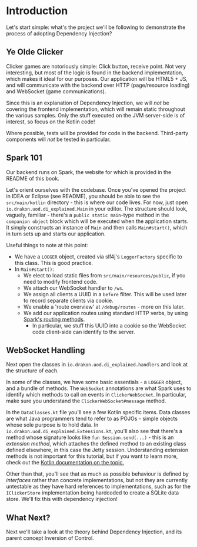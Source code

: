# Introduction

Let's start simple: what's the project we'll be following to demonstrate the process of adopting Dependency Injection?

## Ye Olde Clicker

Clicker games are notoriously simple: Click button, receive point. Not very interesting, but most of the logic is found
in the backend implementation, which makes it ideal for our purposes. Our application will be HTML5 + JS, and will
communicate with the backend over HTTP (page/resource loading) and WebSocket (game communications).

Since this is an explanation of Dependency Injection, we will _not_ be covering the frontend implementation, which will
remain static throughout the various samples. Only the stuff executed on the JVM server-side is of interest, so focus on
the Kotlin code!

Where possible, tests will be provided for code in the backend. Third-party components will _not_ be tested in
particular.

## Spark 101

Our backend runs on Spark, the website for which is provided in the README of this book.

Let's orient ourselves with the codebase. Once you've opened the project in IDEA or Eclipse (see README), you should be
able to see the `src/main/kotlin` directory - this is where our code lives. For now, just open
`io.drakon.uod.di_explained.Main` in your editor. The structure should look, vaguely, familiar - there's a `public
static main`-type method in the `companion object` block which will be executed when the application starts. It simply
constructs an instance of `Main` and then calls `Main#start()`, which in turn sets up and starts our application.

Useful things to note at this point:
- We have a `LOGGER` object, created via slf4j's `LoggerFactory` specific to this class. This is good practice.
- In `Main#start()`:
  - We elect to load static files from `src/main/resources/public`, if you need to modify frontend code.
  - We attach our WebSocket handler to `/ws`.
  - We assign all clients a UUID in a `before` filter. This will be used later to record separate clients via cookie.
  - We enable a 'route overview' at `/debug/routes` - more on this later.
  - We add our application routes using standard HTTP verbs, by using [Spark's routing methods](http://sparkjava.com/documentation.html#routes).
    - In particular, we stuff this UUID into a cookie so the WebSocket code client-side can identify to the server.

## WebSocket Handling
Next open the classes in `io.drakon.uod.di_explained.handlers` and look at the structure of each.

In some of the classes, we have some basic essentials - a `LOGGER` object, and a bundle of methods. The `WebSocket`
annotations are what Spark uses to identify which methods to call on events in `ClickerWebSocket`. In particular, make
sure you understand the `ClickerWebSocket#message` method.

In the `DataClasses.kt` file you'll see a few Kotlin specific items. Data classes are what Java programmers tend to
refer to as POJOs - simple objects whose sole purpose is to hold data. In `io.drakon.uod.di_explained.Extensions.kt`,
you'll also see that there's a method whose signature looks like `fun Session.send(...)` - this is an _extension
method_, which attaches the defined method to an existing class defined elsewhere, in this case the Jetty session.
Understanding extension methods is not important for this tutorial, but if you want to learn more, check out the
[Kotlin documentation on the topic.](https://kotlinlang.org/docs/reference/extensions.html)

Other than that, you'll see that as much as possible behaviour is defined by _interfaces_ rather than concrete
implementations, but not they are currently untestable as they have hard references to implementations, such as for the
`IClickerStore` implementation being hardcoded to create a SQLite data store. We'll fix this with dependency injection!

## What Next?
Next we'll take a look at the theory behind Dependency Injection, and its parent concept Inversion of Control.
